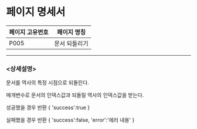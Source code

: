 페이지 명세서
===================


|페이지 고유번호|페이지 명칭|
|---|---|
|P005|문서 되돌리기|    
  
---
### <상세설명>  
문서를 역사의 특정 시점으로 되돌린다.

매개변수로 문서의 인덱스값과 되돌릴 역사의 인덱스값을 받는다.

성공했을 경우 반환
{
    'success':true
}

실패했을 경우 반환
{
    'success':false,
    'error':'에러 내용'
}